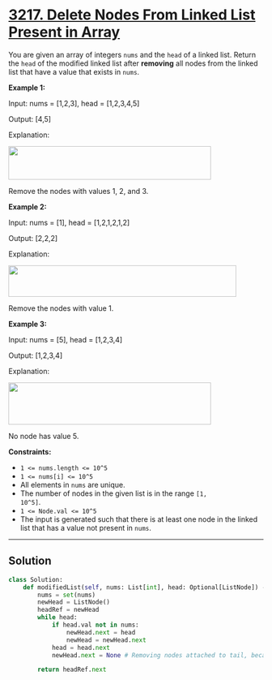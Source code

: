 # [3217. Delete Nodes From Linked List Present in Array](https://leetcode.com/problems/delete-nodes-from-linked-list-present-in-array/description/?envType=daily-question&envId=2025-10-30)

You are given an array of integers <code>nums</code> and the <code>head</code> of a linked list. Return the <code>head</code> of the modified linked list after **removing**  all nodes from the linked list that have a value that exists in <code>nums</code>.

**Example 1:** 

<div class="example-block">
Input: nums = [1,2,3], head = [1,2,3,4,5]

Output: [4,5]

Explanation:

**<img alt="" src="https://assets.leetcode.com/uploads/2024/06/11/linkedlistexample0.png" style="width: 400px; height: 66px;">** 

Remove the nodes with values 1, 2, and 3.

**Example 2:** 

<div class="example-block">
Input: nums = [1], head = [1,2,1,2,1,2]

Output: [2,2,2]

Explanation:

<img alt="" src="https://assets.leetcode.com/uploads/2024/06/11/linkedlistexample1.png" style="height: 62px; width: 450px;">

Remove the nodes with value 1.

**Example 3:** 

<div class="example-block">
Input: nums = [5], head = [1,2,3,4]

Output: [1,2,3,4]

Explanation:

**<img alt="" src="https://assets.leetcode.com/uploads/2024/06/11/linkedlistexample2.png" style="width: 400px; height: 83px;">** 

No node has value 5.

**Constraints:** 

- <code>1 <= nums.length <= 10^5</code>
- <code>1 <= nums[i] <= 10^5</code>
- All elements in <code>nums</code> are unique.
- The number of nodes in the given list is in the range <code>[1, 10^5]</code>.
- <code>1 <= Node.val <= 10^5</code>
- The input is generated such that there is at least one node in the linked list that has a value not present in <code>nums</code>.

---

## Solution

```python
class Solution:
    def modifiedList(self, nums: List[int], head: Optional[ListNode]) -> Optional[ListNode]:
        nums = set(nums)
        newHead = ListNode()
        headRef = newHead
        while head:
            if head.val not in nums:
                newHead.next = head
                newHead = newHead.next
            head = head.next
            newHead.next = None # Removing nodes attached to tail, because we need to attach only those which are not in nums

        return headRef.next
```
